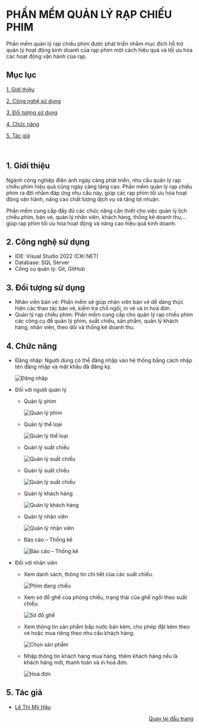 <div id="Top"></div>

# PHẦN MỀM QUẢN LÝ RẠP CHIẾU PHIM
Phần mềm quản lý rạp chiếu phim được phát triển nhằm mục đích hỗ trợ quản lý hoạt động kinh doanh của rạp phim một cách hiệu quả và tối ưu hóa các hoạt động vận hành của rạp.


## Mục lục

 [1. Giới thiệu](#GioiThieu)

 [2. Công nghệ sử dụng](#CongNghe)

 [3. Đối tượng sử dụng](#DoiTuong)

 [4. Chức năng](#ChucNang)
 
 [5. Tác giả](#Tacgia)

<br>
<div id="GioiThieu"></div>

## 1. Giới thiệu
Ngành công nghiệp điện ảnh ngày càng phát triển, nhu cầu quản lý rạp chiếu phim hiệu quả cũng ngày càng tăng cao. Phần mềm quản lý rạp chiếu phim ra đời nhằm đáp ứng nhu cầu này, giúp các rạp phim tối ưu hóa hoạt động vận hành, nâng cao chất lượng dịch vụ và tăng lợi nhuận.

Phần mềm cung cấp đầy đủ các chức năng cần thiết cho việc quản lý lịch chiếu phim, bán vé, quản lý nhân viên, khách hàng, thống kê doanh thu,... giúp rạp phim tối ưu hóa hoạt động và nâng cao hiệu quả kinh doanh.


<div id="CongNghe"></div>

## 2. Công nghệ sử dụng
* IDE: Visual Studio 2022 (C#/.NET)
* Database: SQL Server
* Công cụ quản lý: Git, GitHub


<div id="DoiTuong"></div>

## 3. Đối tượng sử dụng
* Nhân viên bán vé: Phần mềm sẽ giúp nhân viên bán vé dễ dàng thực hiện các thao tác bán vé, kiểm tra chỗ ngồi, in vé và in hoá đơn.
* Quản lý rạp chiếu phim: Phần mềm cung cấp cho quản lý rạp chiếu phim các công cụ để quản lý phim, suất chiếu, sản phẩm, quản lý khách hàng, nhân viên, theo dõi và thống kê doanh thu.


<div id="ChucNang"></div>

## 4. Chức năng
* Đăng nhập: Người dùng có thể đăng nhập vào hệ thống bằng cách nhập tên đăng nhập và mật khẩu đã đăng ký.

  ![Đăng nhập](https://github.com/ltmyhau/project-CSharp-Cinema/assets/152046332/522abbd9-38ae-4968-a1dc-eb9b55c2c22b)

* Đối với người quản lý
  * Quản lý phim
 
    ![Quản lý phim](https://github.com/ltmyhau/project-CSharp-Cinema/assets/152046332/264cab4f-9a05-4a29-b7f6-f4c2f7aaf5c9)

  * Quản lý thể loại
 
    ![Quản lý thể loại](https://github.com/ltmyhau/project-CSharp-Cinema/assets/152046332/f8dcf229-52df-440d-bf3d-72d57d19edda)

  * Quản lý suất chiếu
 
    ![Quản lý suất chiếu](https://github.com/ltmyhau/project-CSharp-Cinema/assets/152046332/6ad70dd9-ccd8-4d4f-8024-e5cf751f62e1)

  * Quản lý suất chiếu
 
    ![Quản lý suất chiếu](https://github.com/ltmyhau/project-CSharp-Cinema/assets/152046332/decad553-4842-40e5-9101-183d96926fd8)

  * Quản lý khách hàng
 
    ![Quản lý khách hàng](https://github.com/ltmyhau/project-CSharp-Cinema/assets/152046332/7b71cee1-b146-4095-b9b8-1b5f573ff402)

  * Quản lý nhân viên
 
    ![Quản lý nhân viên](https://github.com/ltmyhau/project-CSharp-Cinema/assets/152046332/09007e4f-4483-4d7c-8100-5fc5a5899ee5)

  * Báo cáo – Thống kê
 
    ![Báo cáo – Thống kê](https://github.com/ltmyhau/project-CSharp-Cinema/assets/152046332/baec7feb-c1b0-4cad-b5b3-bab15f8b92b8)

* Đối với nhân viên
  * Xem danh sách, thông tin chi tiết của các suất chiếu.
 
    ![Phim đang chiếu](https://github.com/ltmyhau/project-CSharp-Cinema/assets/152046332/99c28fe1-8148-4e9f-8eaa-daec71c3a14f)

  * Xem sơ đồ ghế của phòng chiếu, trạng thái của ghế ngồi theo suất chiếu.
 
    ![Sơ đồ ghế](https://github.com/ltmyhau/project-CSharp-Cinema/assets/152046332/1176bb63-fa26-47e6-8dbc-06c1f4dee021)

  * Xem thông tin sản phẩm bắp nước bán kèm, cho phép đặt kèm theo vé hoặc mua riêng theo nhu cầu khách hàng.
 
    ![Chọn sản phẩm](https://github.com/ltmyhau/project-CSharp-Cinema/assets/152046332/404c3ca1-dac8-41c2-bc9b-f503c5c2f64f)

  * Nhập thông tin khách hàng mua hàng, thêm khách hàng nếu là khách hàng mới, thanh toán và in hoá đơn.
 
    ![Hoá đơn](https://github.com/ltmyhau/project-CSharp-Cinema/assets/152046332/f4e9733d-e05f-434e-b80d-e47f35f63781)


<div id="TacGia"></div>

## 5. Tác giả

* [Lê Thị Mỹ Hậu](https://github.com/ltmyhau)


<p align="right"><a href="#Top">Quay lại đầu trang</a></p>
